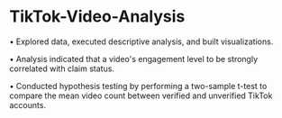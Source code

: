 # TikTok-Video-Analysis

•	Explored data, executed descriptive analysis, and built visualizations.

•	Analysis indicated that a video's engagement level to be strongly correlated with claim status.

•	Conducted hypothesis testing by performing a two-sample t-test to compare the mean video count between verified and unverified TikTok accounts.
